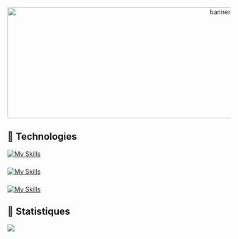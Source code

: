<div align="center">
  <img src="https://i.pinimg.com/originals/dc/d1/fb/dcd1fb0f995baa4d2a4a9be54a590856.gif" height="250" width="945" alt="banner"  />
</div>

## 📌 Technologies

[![My Skills](https://skillicons.dev/icons?i=cs,symfony,php,java,py,figma&perline=6)](https://github.com/kcvenus)

###

[![My Skills](https://skillicons.dev/icons?i=html,css,js,bootstrap,tailwind&perline=6)](https://github.com/kcvenus)

###

[![My Skills](https://skillicons.dev/icons?i=mysql)](https://github.com/kcvenus)

###

## 📌 Statistiques

<a href="https://github.com/kcvenus/kcvenus">
  <img align="left" src="https://github-readme-stats-woad-one-36.vercel.app/api/top-langs/?username=kcvenus&layout=compact&theme=dark&locale=fr" />
</a>
